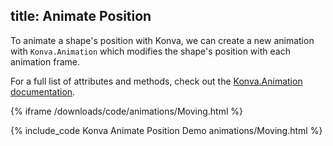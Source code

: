 title: Animate Position
---

To animate a shape's position with Konva, we can create a new animation with `Konva.Animation`
which modifies the shape's position with each animation frame.

For a full list of attributes and methods, check out the [Konva.Animation documentation](http://konva.github.io/api/Konva.Animation.html).

{% iframe /downloads/code/animations/Moving.html %}

{% include_code Konva Animate Position Demo animations/Moving.html %}
